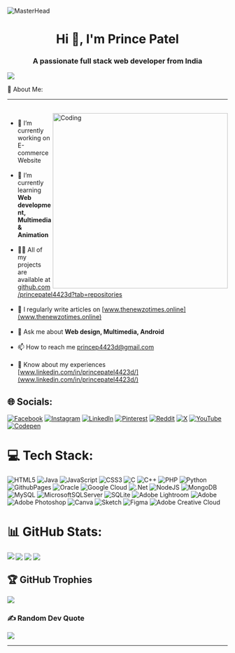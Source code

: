 ![MasterHead](https://user-images.githubusercontent.com/106918656/209438619-25091cdf-a126-4e95-a24c-5efdf8057606.gif)
<h1 align="center">Hi 👋, I'm Prince Patel</h1>
<h3 align="center">A passionate full stack web developer from India</h3>

[![](https://visitcount.itsvg.in/api?id=princepatel4423d&icon=1&color=1)](https://visitcount.itsvg.in)

 💫 About Me: <hr><br>
<img align="right" alt="Coding" width="400" src="https://i.pinimg.com/originals/02/74/20/0274207612d515f49012c87803a9e631.gif">
- 🔭 I’m currently working on E-commerce Website<br><br>
- 🌱 I’m currently learning **Web development, Multimedia & Animation**<br><br>
- 👨‍💻 All of my projects are available at [github.com/princepatel4423d?tab=repositories](github.com/princepatel4423d?tab=repositories)<br><br>
- 📝 I regularly write articles on [www.thenewzotimes.online](www.thenewzotimes.online)<br><br>
- 💬 Ask me about **Web design, Multimedia, Android**<br><br>
- 📫 How to reach me princep4423d@gmail.com<br><br>
- 📄 Know about my experiences [www.linkedin.com/in/princepatel4423d/](www.linkedin.com/in/princepatel4423d/)<br>


## 🌐 Socials:
[![Facebook](https://img.shields.io/badge/Facebook-%231877F2.svg?logo=Facebook&logoColor=white)](https://facebook.com/princepatel4423d) [![Instagram](https://img.shields.io/badge/Instagram-%23E4405F.svg?logo=Instagram&logoColor=white)](https://instagram.com/_prince.patel7_) [![LinkedIn](https://img.shields.io/badge/LinkedIn-%230077B5.svg?logo=linkedin&logoColor=white)](https://linkedin.com/in/princepatel4423d) [![Pinterest](https://img.shields.io/badge/Pinterest-%23E60023.svg?logo=Pinterest&logoColor=white)](https://pinterest.com/princep4423d) [![Reddit](https://img.shields.io/badge/Reddit-%23FF4500.svg?logo=Reddit&logoColor=white)](https://reddit.com/user/u/LegalDecision3039) [![X](https://img.shields.io/badge/X-black.svg?logo=X&logoColor=white)](https://x.com/@prince_patel011) [![YouTube](https://img.shields.io/badge/YouTube-%23FF0000.svg?logo=YouTube&logoColor=white)](https://youtube.com/@@princepatel4423d) [![Codepen](https://img.shields.io/badge/Codepen-000000?style=for-the-badge&logo=codepen&logoColor=white)](https://codepen.io/@cemeimem-the-builder) <br>

# 💻 Tech Stack:
![HTML5](https://img.shields.io/badge/html5-%23E34F26.svg?style=for-the-badge&logo=html5&logoColor=white) ![Java](https://img.shields.io/badge/java-%23ED8B00.svg?style=for-the-badge&logo=openjdk&logoColor=white) ![JavaScript](https://img.shields.io/badge/javascript-%23323330.svg?style=for-the-badge&logo=javascript&logoColor=%23F7DF1E) ![CSS3](https://img.shields.io/badge/css3-%231572B6.svg?style=for-the-badge&logo=css3&logoColor=white) ![C](https://img.shields.io/badge/c-%2300599C.svg?style=for-the-badge&logo=c&logoColor=white) ![C++](https://img.shields.io/badge/c++-%2300599C.svg?style=for-the-badge&logo=c%2B%2B&logoColor=white) ![PHP](https://img.shields.io/badge/php-%23777BB4.svg?style=for-the-badge&logo=php&logoColor=white) ![Python](https://img.shields.io/badge/python-3670A0?style=for-the-badge&logo=python&logoColor=ffdd54) ![GithubPages](https://img.shields.io/badge/github%20pages-121013?style=for-the-badge&logo=github&logoColor=white) ![Oracle](https://img.shields.io/badge/Oracle-F80000?style=for-the-badge&logo=oracle&logoColor=white) ![Google Cloud](https://img.shields.io/badge/GoogleCloud-%234285F4.svg?style=for-the-badge&logo=google-cloud&logoColor=white) ![.Net](https://img.shields.io/badge/.NET-5C2D91?style=for-the-badge&logo=.net&logoColor=white) ![NodeJS](https://img.shields.io/badge/node.js-6DA55F?style=for-the-badge&logo=node.js&logoColor=white) ![MongoDB](https://img.shields.io/badge/MongoDB-%234ea94b.svg?style=for-the-badge&logo=mongodb&logoColor=white) ![MySQL](https://img.shields.io/badge/mysql-4479A1.svg?style=for-the-badge&logo=mysql&logoColor=white) ![MicrosoftSQLServer](https://img.shields.io/badge/Microsoft%20SQL%20Server-CC2927?style=for-the-badge&logo=microsoft%20sql%20server&logoColor=white) ![SQLite](https://img.shields.io/badge/sqlite-%2307405e.svg?style=for-the-badge&logo=sqlite&logoColor=white) ![Adobe Lightroom](https://img.shields.io/badge/Adobe%20Lightroom-31A8FF.svg?style=for-the-badge&logo=Adobe%20Lightroom&logoColor=white) ![Adobe](https://img.shields.io/badge/adobe-%23FF0000.svg?style=for-the-badge&logo=adobe&logoColor=white) ![Adobe Photoshop](https://img.shields.io/badge/adobe%20photoshop-%2331A8FF.svg?style=for-the-badge&logo=adobe%20photoshop&logoColor=white) ![Canva](https://img.shields.io/badge/Canva-%2300C4CC.svg?style=for-the-badge&logo=Canva&logoColor=white) ![Sketch](https://img.shields.io/badge/Sketch-FFB387?style=for-the-badge&logo=sketch&logoColor=black) ![Figma](https://img.shields.io/badge/figma-%23F24E1E.svg?style=for-the-badge&logo=figma&logoColor=white) ![Adobe Creative Cloud](https://img.shields.io/badge/Adobe%20Creative%20Cloud-DA1F26.svg?style=for-the-badge&logo=Adobe%20Creative%20Cloud&logoColor=white) <br>

# 📊 GitHub Stats:
<img align="left" src="https://github-readme-stats.vercel.app/api?username=princepatel4423d&theme=dark&hide_border=false&include_all_commits=false&count_private=false">

<img align="center" src="https://github-readme-stats.vercel.app/api/top-langs/?username=princepatel4423d&theme=dark&hide_border=false&include_all_commits=false&count_private=false&layout=compact">

<img align="center" src="https://github-readme-streak-stats.herokuapp.com/?user=princepatel4423d&theme=dark&hide_border=false">

<img align="center" src="https://github-contributor-stats.vercel.app/api?username=princepatel4423d&limit=5&theme=dark&combine_all_yearly_contributions=true">


## 🏆 GitHub Trophies
![](https://github-profile-trophy.vercel.app/?username=princepatel4423d&theme=onedark&no-frame=false&no-bg=false&margin-w=4)

### ✍️ Random Dev Quote
![](https://quotes-github-readme.vercel.app/api?type=horizontal&theme=radical)


---

<!-- Proudly created with GPRM ( https://gprm.itsvg.in ) -->

<!---
princepatel4423d/princepatel4423d is a ✨ special ✨ repository because its `README.md` (this file) appears on your GitHub profile.
You can click the Preview link to take a look at your changes.
--->
